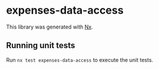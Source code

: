# expenses-data-access

This library was generated with [Nx](https://nx.dev).

## Running unit tests

Run `nx test expenses-data-access` to execute the unit tests.
